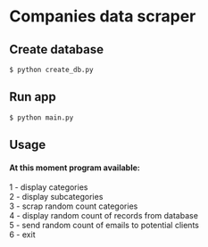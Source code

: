 # Companies data scraper 

## Create database 
```
$ python create_db.py
```
## Run app 
```
$ python main.py
```

## Usage 
#### At this moment program available:
1 - display categories\
2 - display subcategories\
3 - scrap random count categories\
4 - display random count of records from database\
5 - send random count of emails to potential clients\
6 - exit


                             